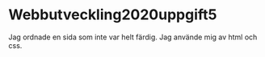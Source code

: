 # Webbutveckling2020uppgift5
Jag ordnade en sida som inte var helt färdig. Jag använde mig av html och css.
